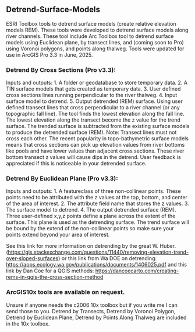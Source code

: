 ## Detrend-Surface-Models
ESRI Toolbox tools to detrend surface models (create relative elevation models REM).  These tools were developed to detrend surface models along river channels.
These tool include Arc Toolbox tool to detrend surface models using Euclidean plane, by transect lines, and (coming soon to Pro) using Voronoi polygons, and points along thalweg.  Tools were updated for use in ArcGIS Pro 3.3 in June, 2025.

### Detrend By Cross Sections (Pro v3.3):
Inputs and outputs: 
       1. A folder or geodatabase to store temporary data.
       2. A TIN surface models that gets created as temporary data.
       3. User defined cross sections lines running perpendicular to the river thalweg.
       4. Input surface model to detrend.
       5. Output detrended (REM) surface.
Using user defined transect lines that cross perpendicular to a river channel (or any topographic fall line). The tool finds the lowest elevation along the fall line.  The lowest elevation along the transect become the z value for the trend surface.  The trended surface is subtracted from the existing surface models to produce the detrended surface (REM).  Note:  Transect lines must not cross each other.  The recent popularity in topo-bathymetric surface models means that cross sections can pick up elevation values from river bottoms like pools and have lower values than adjacent cross sections.  These river bottom transect z values will cause dips in the detrend.  User feedback is appreciated if this is noticeable in your detrended surface.

### Detrend By Euclidean Plane (Pro v3.3):
Inputs and outputs: 
    1.  A featureclass of three non-collinear points.  These points need to be attributed with the z values at the top, bottom, and center of the area of interest.
    2.  The attribute field name that stores the z values.
    3.  The surface model to detrend.
    4.  The output detrended surface (REM).
Three user-defined x,y,z points define a plane across the extent of the surface.  This plane is used as the detrending surface.  The trend surface will be bound by the extend of the non-collinear points so make sure your points extend beyond your area of interest.

See this link for more information on detrending by the great W.  Huber. (https://gis.stackexchange.com/questions/11440/removing-elevation-trend-over-sloped-surfaces)
or this link from Wa DOE on detrending:  https://apps.ecology.wa.gov/publications/documents/1406025.pdf
and this link by Dan Coe for a QGIS methods:  https://dancoecarto.com/creating-rems-in-qgis-the-cross-section-method

### ArcGIS10x tools are available on request.
Unsure if anyone needs the c2006 10x toolbox but if you write me I can send those to you.
Detrend by Transects, Detrend by Voronoi Polygon, Detrend by Euclidean Plane, Detrend by Points Along Thalweg are included in the 10x toolbox.
